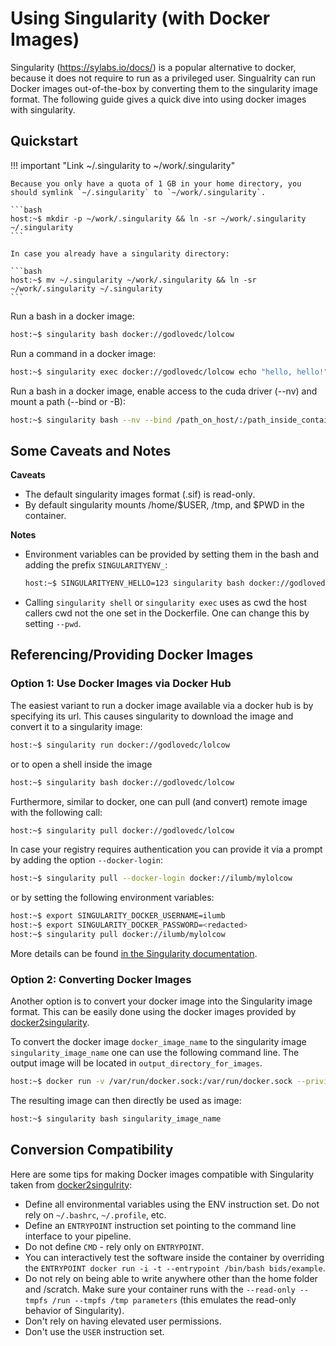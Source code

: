 # Using Singularity (with Docker Images)

Singularity (https://sylabs.io/docs/) is a popular alternative to docker, because it does not require to run as a privileged user.
Singualrity can run Docker images out-of-the-box by converting them to the singularity image format.
The following guide gives a quick dive into using docker images with singularity.

## Quickstart

!!! important "Link ~/.singularity to ~/work/.singularity"

    Because you only have a quota of 1 GB in your home directory, you should symlink `~/.singularity` to `~/work/.singularity`.

    ```bash
    host:~$ mkdir -p ~/work/.singularity && ln -sr ~/work/.singularity ~/.singularity
    ```

    In case you already have a singularity directory:

    ```bash
    host:~$ mv ~/.singularity ~/work/.singularity && ln -sr ~/work/.singularity ~/.singularity
    ```

Run a bash in a docker image:

```bash
host:~$ singularity bash docker://godlovedc/lolcow
```

Run a command in a docker image:

```bash
host:~$ singularity exec docker://godlovedc/lolcow echo "hello, hello!"
```

Run a bash in a docker image, enable access to the cuda driver (--nv) and mount a path (--bind or -B):

```bash
host:~$ singularity bash --nv --bind /path_on_host/:/path_inside_container/ docker://godlovedc/lolcow
```

## Some Caveats and Notes

**Caveats**

- The default singularity images format (.sif) is read-only.
- By default singularity mounts /home/$USER, /tmp, and $PWD in the container.

**Notes**

- Environment variables can be provided by setting them in the bash and adding the prefix `SINGULARITYENV_`:
    ```bash
    host:~$ SINGULARITYENV_HELLO=123 singularity bash docker://godlovedc/lolcow echo $HELLO
    ```
- Calling `singularity shell` or `singularity exec` uses as cwd the host callers cwd not the one set in the Dockerfile.
  One can change this by setting `--pwd`.

## Referencing/Providing Docker Images

### Option 1: Use Docker Images via Docker Hub

The easiest variant to run a docker image available via a docker hub is by specifying its url.
This causes singularity to download the image and convert it to a singularity image:

```bash
host:~$ singularity run docker://godlovedc/lolcow
```

or to open a shell inside the image

```bash
host:~$ singularity bash docker://godlovedc/lolcow
```

Furthermore, similar to docker, one can pull (and convert) remote image with the following call:

```bash
host:~$ singularity pull docker://godlovedc/lolcow
```

In case your registry requires authentication you can provide it via a prompt by adding the option `--docker-login`:

```bash
host:~$ singularity pull --docker-login docker://ilumb/mylolcow
```

or by setting the following environment variables:

```bash
host:~$ export SINGULARITY_DOCKER_USERNAME=ilumb
host:~$ export SINGULARITY_DOCKER_PASSWORD=<redacted>
host:~$ singularity pull docker://ilumb/mylolcow
```

More details can be found [in the Singularity documentation](https://sylabs.io/guides/3.5/user-guide/singularity_and_docker.html).

### Option 2: Converting Docker Images

Another option is to convert your docker image into the Singularity image format.
This can be easily done using the docker images provided by [docker2singularity](https://github.com/singularityhub/docker2singularity).

To convert the docker image `docker_image_name` to the singularity image `singularity_image_name` one can use the following command line.
The output image will be located in `output_directory_for_images`.

```bash
host:~$ docker run -v /var/run/docker.sock:/var/run/docker.sock --privileged -t --rm quay.io/singularity/docker2singularity -v /output_directory_for_images/:/output --name singularity_image_name docker_image_name
```

The resulting image can then directly be used as image:

```bash
host:~$ singularity bash singularity_image_name
```

## Conversion Compatibility

Here are some tips for making Docker images compatible with Singularity taken from [docker2singulrity](https://github.com/singularityhub/docker2singularity):

- Define all environmental variables using the ENV instruction set. Do not rely on `~/.bashrc`, `~/.profile`, etc.
- Define an `ENTRYPOINT` instruction set pointing to the command line interface to your pipeline.
- Do not define `CMD` - rely only on `ENTRYPOINT`.
- You can interactively test the software inside the container by overriding the `ENTRYPOINT docker run -i -t --entrypoint /bin/bash bids/example`.
- Do not rely on being able to write anywhere other than the home folder and /scratch.
  Make sure your container runs with the `--read-only --tmpfs /run --tmpfs /tmp parameters` (this emulates the read-only behavior of Singularity).
- Don't rely on having elevated user permissions.
- Don't use the `USER` instruction set.
